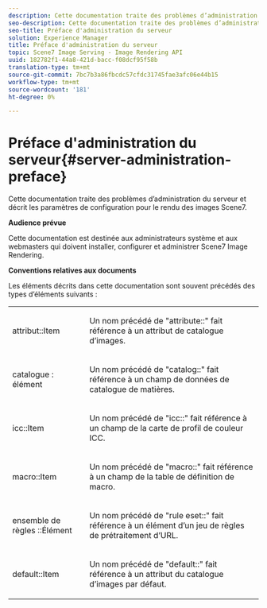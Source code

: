 ```yaml
---
description: Cette documentation traite des problèmes d’administration du serveur et décrit les paramètres de configuration pour le rendu des images Scene7.
seo-description: Cette documentation traite des problèmes d’administration du serveur et décrit les paramètres de configuration pour le rendu des images Scene7.
seo-title: Préface d'administration du serveur
solution: Experience Manager
title: Préface d'administration du serveur
topic: Scene7 Image Serving - Image Rendering API
uuid: 182782f1-44a8-421d-bacc-f08dcf95f58b
translation-type: tm+mt
source-git-commit: 7bc7b3a86fbcdc57cfdc31745fae3afc06e44b15
workflow-type: tm+mt
source-wordcount: '181'
ht-degree: 0%

---
```



# Préface d&#39;administration du serveur{#server-administration-preface}

Cette documentation traite des problèmes d’administration du serveur et décrit les paramètres de configuration pour le rendu des images Scene7.

**Audience prévue**

Cette documentation est destinée aux administrateurs système et aux webmasters qui doivent installer, configurer et administrer Scene7 Image Rendering.

**Conventions relatives aux documents**

Les éléments décrits dans cette documentation sont souvent précédés des types d’éléments suivants :

<table id="simpletable_E96BA470B3CE4266A9E6ED0440A56C40"> 
 <tr class="strow"> 
  <td class="stentry"> <p>attribut::Item </p></td> 
  <td class="stentry"> <p>Un nom précédé de "attribute::" fait référence à un attribut de catalogue d’images. </p></td> 
 </tr> 
 <tr class="strow"> 
  <td class="stentry"> <p>catalogue : élément </p></td> 
  <td class="stentry"> <p>Un nom précédé de "catalog::" fait référence à un champ de données de catalogue de matières. </p></td> 
 </tr> 
 <tr class="strow"> 
  <td class="stentry"> <p>icc::Item </p></td> 
  <td class="stentry"> <p>Un nom précédé de "icc::" fait référence à un champ de la carte de profil de couleur ICC. </p></td> 
 </tr> 
 <tr class="strow"> 
  <td class="stentry"> <p>macro::Item </p></td> 
  <td class="stentry"> <p>Un nom précédé de "macro::" fait référence à un champ de la table de définition de macro. </p></td> 
 </tr> 
 <tr class="strow"> 
  <td class="stentry"> <p>ensemble de règles ::Élément </p></td> 
  <td class="stentry"> <p>Un nom précédé de "rule eset::" fait référence à un élément d’un jeu de règles de prétraitement d’URL. </p></td> 
 </tr> 
 <tr class="strow"> 
  <td class="stentry"> <p>default::Item </p></td> 
  <td class="stentry"> <p>Un nom précédé de "default::" fait référence à un attribut du catalogue d’images par défaut. </p></td> 
 </tr> 
</table>

